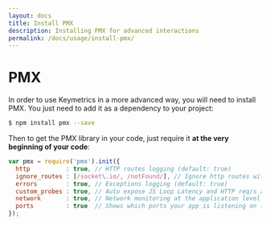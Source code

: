 ```yaml
---
layout: docs
title: Install PMX
description: Installing PMX for advanced interactions
permalink: /docs/usage/install-pmx/
---
```


# PMX

In order to use Keymetrics in a more advanced way, you will need to install PMX. You just need to add it as a dependency to your project:

```bash
$ npm install pmx --save
```

Then to get the PMX library in your code, just require it **at the very beginning of your code**:

```javascript
var pmx = require('pmx').init({
  http          : true, // HTTP routes logging (default: true)
  ignore_routes : [/socket\.io/, /notFound/], // Ignore http routes with this pattern (Default: [])
  errors        : true, // Exceptions logging (default: true)
  custom_probes : true, // Auto expose JS Loop Latency and HTTP req/s as custom metrics
  network       : true, // Network monitoring at the application level
  ports         : true  // Shows which ports your app is listening on (default: false)
});
```
